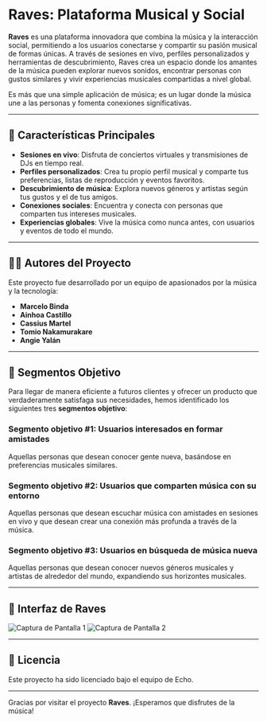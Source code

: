 # Raves: Plataforma Musical y Social

**Raves** es una plataforma innovadora que combina la música y la interacción social, permitiendo a los usuarios conectarse y compartir su pasión musical de formas únicas. A través de sesiones en vivo, perfiles personalizados y herramientas de descubrimiento, Raves crea un espacio donde los amantes de la música pueden explorar nuevos sonidos, encontrar personas con gustos similares y vivir experiencias musicales compartidas a nivel global. 

Es más que una simple aplicación de música; es un lugar donde la música une a las personas y fomenta conexiones significativas.

---

## 🚀 **Características Principales**

- **Sesiones en vivo**: Disfruta de conciertos virtuales y transmisiones de DJs en tiempo real.
- **Perfiles personalizados**: Crea tu propio perfil musical y comparte tus preferencias, listas de reproducción y eventos favoritos.
- **Descubrimiento de música**: Explora nuevos géneros y artistas según tus gustos y el de tus amigos.
- **Conexiones sociales**: Encuentra y conecta con personas que comparten tus intereses musicales.
- **Experiencias globales**: Vive la música como nunca antes, con usuarios y eventos de todo el mundo.

---

## 👩‍💻 **Autores del Proyecto**

Este proyecto fue desarrollado por un equipo de apasionados por la música y la tecnología:

- **Marcelo Binda**
- **Ainhoa Castillo**
- **Cassius Martel**
- **Tomio Nakamurakare**
- **Angie Yalán**

---

## 🎯 **Segmentos Objetivo**

Para llegar de manera eficiente a futuros clientes y ofrecer un producto que verdaderamente satisfaga sus necesidades, hemos identificado los siguientes tres **segmentos objetivo**:

### Segmento objetivo #1: **Usuarios interesados en formar amistades**
Aquellas personas que desean conocer gente nueva, basándose en preferencias musicales similares.

### Segmento objetivo #2: **Usuarios que comparten música con su entorno**
Aquellas personas que desean escuchar música con amistades en sesiones en vivo y que desean crear una conexión más profunda a través de la música.

### Segmento objetivo #3: **Usuarios en búsqueda de música nueva**
Aquellas personas que desean conocer nuevos géneros musicales y artistas de alrededor del mundo, expandiendo sus horizontes musicales.

---

## 📱 **Interfaz de Raves**

![Captura de Pantalla 1](ruta/a/tu/imagen1.png)
![Captura de Pantalla 2](ruta/a/tu/imagen2.png)

---

## 📄 **Licencia**

Este proyecto ha sido licenciado bajo el equipo de Echo.

---

Gracias por visitar el proyecto **Raves**. ¡Esperamos que disfrutes de la música!
